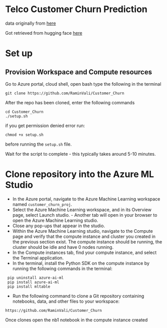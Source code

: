 
# Telco Customer Churn Prediction

data originally from [here](https://community.ibm.com/community/user/businessanalytics/blogs/steven-macko/2019/07/11/telco-customer-churn-1113)

Got retrieved from hugging face [here](https://huggingface.co/datasets/scikit-learn/churn-prediction)

# Set up
## Provision Workspace and Compute resources
Go to Azure portal, cloud shell, open bash
type the following in the terminal 
``` 
git clone https://github.com/RaminVali/Customer_Churn
```

After the repo has been cloned, enter the following commands
```
cd Customer_Churn
./setup.sh
```

if you get permission denied error run: 
```
chmod +x setup.sh
```
before running the ```setup.sh``` file.

Wait for the script to complete - this typically takes around 5-10 minutes.

# Clone repository into the Azure ML Studio
- In the Azure portal, navigate to the Azure Machine Learning workspace named ```customer_churn_proj```.
- Select the Azure Machine Learning workspace, and in its Overview page, select Launch studio. - Another tab will open in your browser to open the Azure Machine Learning studio.
- Close any pop-ups that appear in the studio.
- Within the Azure Machine Learning studio, navigate to the Compute page and verify that the compute instance and cluster you created in the previous section exist. The compute instance should be running, the cluster should be idle and have 0 nodes running.
- In the Compute instances tab, find your compute instance, and select the Terminal application.
- In the terminal, install the Python SDK on the compute instance by running the following commands in the terminal:

```
 pip uninstall azure-ai-ml
 pip install azure-ai-ml
 pip install mltable

 ```

- Run the following command to clone a Git repository containing notebooks, data, and other files to your workspace: 

```
https://github.com/RaminVali/Customer_Churn
```
Once clones open the nb1 notebook in the compute instance created 
